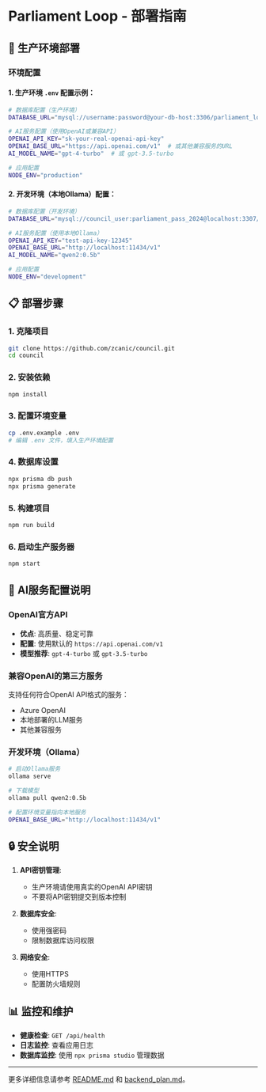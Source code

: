 # Parliament Loop - 部署指南

## 🚀 生产环境部署

### 环境配置

#### 1. 生产环境 `.env` 配置示例：
```bash
# 数据库配置（生产环境）
DATABASE_URL="mysql://username:password@your-db-host:3306/parliament_loop"

# AI服务配置（使用OpenAI或兼容API）
OPENAI_API_KEY="sk-your-real-openai-api-key"
OPENAI_BASE_URL="https://api.openai.com/v1"  # 或其他兼容服务的URL
AI_MODEL_NAME="gpt-4-turbo"  # 或 gpt-3.5-turbo

# 应用配置
NODE_ENV="production"
```

#### 2. 开发环境（本地Ollama）配置：
```bash
# 数据库配置（开发环境）
DATABASE_URL="mysql://council_user:parliament_pass_2024@localhost:3307/parliament_loop"

# AI服务配置（使用本地Ollama）
OPENAI_API_KEY="test-api-key-12345"
OPENAI_BASE_URL="http://localhost:11434/v1"
AI_MODEL_NAME="qwen2:0.5b"

# 应用配置
NODE_ENV="development"
```

## 📋 部署步骤

### 1. 克隆项目
```bash
git clone https://github.com/zcanic/council.git
cd council
```

### 2. 安装依赖
```bash
npm install
```

### 3. 配置环境变量
```bash
cp .env.example .env
# 编辑 .env 文件，填入生产环境配置
```

### 4. 数据库设置
```bash
npx prisma db push
npx prisma generate
```

### 5. 构建项目
```bash
npm run build
```

### 6. 启动生产服务器
```bash
npm start
```

## 🔧 AI服务配置说明

### OpenAI官方API
- **优点**: 高质量、稳定可靠
- **配置**: 使用默认的 `https://api.openai.com/v1`
- **模型推荐**: `gpt-4-turbo` 或 `gpt-3.5-turbo`

### 兼容OpenAI的第三方服务
支持任何符合OpenAI API格式的服务：
- Azure OpenAI
- 本地部署的LLM服务
- 其他兼容服务

### 开发环境（Ollama）
```bash
# 启动Ollama服务
ollama serve

# 下载模型
ollama pull qwen2:0.5b

# 配置环境变量指向本地服务
OPENAI_BASE_URL="http://localhost:11434/v1"
```

## 🔒 安全说明

1. **API密钥管理**: 
   - 生产环境请使用真实的OpenAI API密钥
   - 不要将API密钥提交到版本控制

2. **数据库安全**:
   - 使用强密码
   - 限制数据库访问权限

3. **网络安全**:
   - 使用HTTPS
   - 配置防火墙规则

## 📊 监控和维护

- **健康检查**: `GET /api/health`
- **日志监控**: 查看应用日志
- **数据库监控**: 使用 `npx prisma studio` 管理数据

---

更多详细信息请参考 [README.md](./README.md) 和 [backend_plan.md](./backend_plan.md)。
